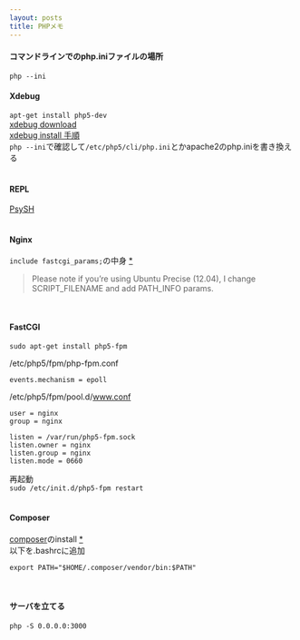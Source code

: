 ```yaml
---
layout: posts
title: PHPメモ
---
```

#### コマンドラインでのphp.iniファイルの場所
`php --ini`
<br>

#### Xdebug
`apt-get install php5-dev`  
[xdebug download](https://xdebug.org/download.php)  
[xdebug install 手順](https://github.com/xdebug/xdebug#xdebug)   
`php --ini`で確認して`/etc/php5/cli/php.ini`とかapache2のphp.iniを書き換える  
<br>

#### REPL
[PsySH](https://github.com/bobthecow/psysh)  
<br>

#### Nginx
`include fastcgi_params;`の中身 [\*](https://www.nginx.com/resources/wiki/start/topics/examples/phpfcgi/#fastcgi-params)   
<blockquote>Please note if you’re using Ubuntu Precise (12.04), I change SCRIPT_FILENAME and add PATH_INFO params.</blockquote>
<br>

#### FastCGI
```
sudo apt-get install php5-fpm
```

/etc/php5/fpm/php-fpm.conf

```
events.mechanism = epoll
```

/etc/php5/fpm/pool.d/www.conf

```
user = nginx
group = nginx

listen = /var/run/php5-fpm.sock
listen.owner = nginx 
listen.group = nginx 
listen.mode = 0660
```

再起動  
`sudo /etc/init.d/php5-fpm restart`  
<br>

#### Composer
[composer](https://getcomposer.org/download/)のinstall [*](https://www.digitalocean.com/community/tutorials/how-to-install-and-use-composer-on-ubuntu-14-04)  
以下を.bashrcに追加   

```
export PATH="$HOME/.composer/vendor/bin:$PATH"
```
<br>

#### サーバを立てる

```
php -S 0.0.0.0:3000
```
